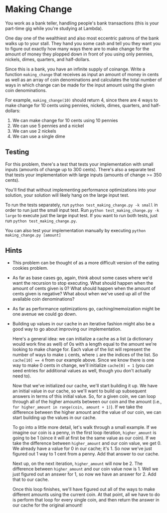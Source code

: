 # Making Change

You work as a bank teller, handling people's bank transactions (this is your
part-time gig while you're studying at Lambda).

One day one of the wealthiest and also most eccentric patrons of the bank walks
up to your stall. They hand you some cash and tell you they want you to figure
out exactly how many ways there are to make change for the amount of money they
plopped down in front of you using only pennies, nickels, dimes, quarters, and
half-dollars.

Since this is a bank, you have an infinite supply of coinange. Write a function
`making_change` that receives as input an amount of money in cents as well as an
array of coin denominations and calculates the total number of ways in which
change can be made for the input amount using the given coin denominations.

For example, `making_change(10)` should return 4, since there are 4 ways to make
change for 10 cents using pennies, nickels, dimes, quarters, and half-dollars:

 1. We can make change for 10 cents using 10 pennies
 2. We can use 5 pennies and a nickel
 3. We can use 2 nickels
 4. We can use a single dime

## Testing

For this problem, there's a test that tests your implementation with small
inputs (amounts of change up to 300 cents). There's also a separate test that
tests your implementation with large inputs (amounts of change >= 350 cents).

You'll find that without implementing performance optimizations into your
solution, your solution will likely hang on the large input test.

To run the tests separately, run `python test_making_change.py -k small` in
order to run just the small input test. Run `python test_making_change.py -k
large` to execute just the large input test. If you want to run both tests, just
run `python test_making_change.py`.

You can also test your implementation manually by executing `python
making_change.py [amount]`

## Hints

 * This problem can be thought of as a more difficult version of the eating
	 cookies problem.
 * As far as base cases go, again, think about some cases where we'd want the
	 recursion to stop executing. What should happen when the amount of cents
	 given is 0? What should happen when the amount of cents given is negative?
	 What about when we've used up all of the available coin denominations?
 * As far as performance optimizations go, caching/memoization might be one
	 avenue we could go down.
 * Building up values in our cache in an iterative fashion might also be a good
	 way to go about improving our implementation.

	 Here's a general idea: we can initialize a cache as a list (a dictionary
	 would work fine as well) of 0s with a length equal to the amount we're
	 looking to make change for. Each value of the list will represent the number
	 of ways to make `i` cents, where `i` are the indices of the list. So
	 `cache[10] == 4` from our example above. Since we know there is one way to
	 make 0 cents in change, we'll initialize `cache[0] = 1` (you can seed entries
	 for additional values as well, though you don't actually need to).

	 Now that we've initialized our cache, we'll start building it up. We have an
	 initial value in our cache, so we'll want to build up subsequent answers in
	 terms of this initial value. So, for a given coin, we can loop through all of
	 the higher amounts between our coin and the amount (i.e., `for higher_amount
	 in range(coin, amount + 1)`). If we take the difference between the higher
	 amount and the value of our coin, we can start building up the values in our
	 cache.

	 To go into a little more detail, let's walk through a small example. If we
	 imagine our coin is a penny, in the first loop iteration, `higher_amount` is
	 going to be 1 (since it will at first be the same value as our coin). If we
	 take the difference between `higher_amount` and our coin value, we get 0. We
	 already have a value for 0 in our cache; it's 1. So now we've just figured
	 out 1 way to 1 cent from a penny. Add that answer to our cache.

	 Next up, on the next iteration, `higher_amount` will now be 2. The difference
	 between `higher_amount` and our coin value now is 1. Well we just figured out
	 an answer for 1, so now we have an answer for 2. Add that to our cache.

	 Once this loop finishes, we'll have figured out all of the ways to make
	 different amounts using the current coin. At that point, all we have to do is
	 perform that loop for every single coin, and then return the answer in our
	 cache for the original amount!
